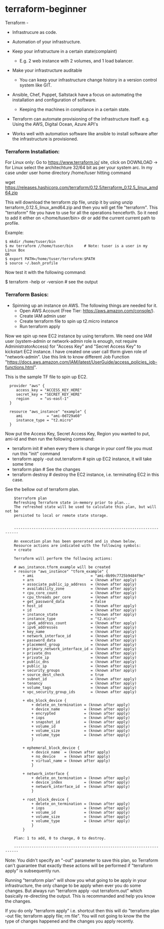 # terraform-beginner

Terraform -
* Infrastrucure as code.
* Automation of your infrastructure.
* Keep your infratructure in a certain state(complaint)
    * E.g. 2 web instance with 2 volumes, and 1 load balancer.
* Make your infrastructure auditable
    * You can keep your infrastructure change history in a version control system like GIT.

* Ansible, Chef, Puppet, Saltstack have a focus on automating the installation and configuration of software.
    * Keeping the machines in compliance in a certain state.

* Terraform can automate provisioning of the infrastructure itself.
    e.g. Using the AWS, Digital Ocean, Azure API's
  
* Works well with automation software like ansible to install software after the infrastructure is provisioned.


### Terraform Installation:

For Linux only:
Go to https://www.terraform.io/ site, click on DOWNLOAD -> for Linux select the architechture 32/64 bit as per your system arc.
In my case under user home directory /home/tuser hitting command 

wget https://releases.hashicorp.com/terraform/0.12.5/terraform_0.12.5_linux_amd64.zip 

This will download the terraform zip file, unzip it by using unzip terraform_0.12.5_linux_amd64.zip and then you will get file "terraform". This "terraform" file you have to use for all the operations henceforth. So it need to add it either on </home/tuser/bin> dir or add the current current path to profile.

Example: 

    $ mkdir /home/tuser/bin 
    $ mv terraform //home/tuser/bin     # Note: tuser is a user in my Linux Box
    OR
    $ export PATH=/home/tuser/terraform:$PATH
    $ source ~/.bash_profile
         
Now test it with the following command:

$ terraform -help or -version  # see the output


### Terraform Basics:
* Spinning up an instance on AWS. The following things are needed for it.
  * Open AWS Account (Free Tier: https://aws.amazon.com/console/). 
  * Create IAM admin user
  * Create terraform file to spin up t2.micro instance
  * Run terraform apply
  
Now we spin up new EC2 instance by using terraform. 
We need one IAM user (system-admin or network-admin role is enough, not require AdministratorAccess) for "Access Key" and "Secret Access Key" to kickstart EC2 instance.
I have created one user call tform given role of "network-admin". Use this link to know different Job Function "https://docs.aws.amazon.com/IAM/latest/UserGuide/access_policies_job-functions.html".

This is the sample TF file to spin up EC2.

      provider "aws" {
         access_key = "ACCESS_KEY_HERE"
         secret_key = "SECRET_KEY_HERE"
         region     = "us-east-1"
      }

      resource "aws_instance" "example" {
         ami           = "ami-0d729a60"
         instance_type = "t2.micro"
      }

Now put the Access Key, Secret Access Key, Region you wanted to put, ami-id and then run the following command:

* terraform init     # when every there is change in your conf file you must run this "init" command
* terraform apply -out out.terraform      # spin up EC2 instance, it will take some time
* terraform plan     # See the changes 
* terraform destroy     # destroy the EC2 instance, i.e. terminating EC2 in this case.

See the bellow out of terraform plan. 

        $terraform plan
        Refreshing Terraform state in-memory prior to plan...
        The refreshed state will be used to calculate this plan, but will not be
        persisted to local or remote state storage.
        
        
        ------------------------------------------------------------------------
        
        An execution plan has been generated and is shown below.
        Resource actions are indicated with the following symbols:
        + create
        
        Terraform will perform the following actions:
        
        # aws_instance.tform_example will be created
        + resource "aws_instance" "tform_example" {
            + ami                          = "ami-0b99c7725b9484f9e"
            + arn                          = (known after apply)
            + associate_public_ip_address  = (known after apply)
            + availability_zone            = (known after apply)
            + cpu_core_count               = (known after apply)
            + cpu_threads_per_core         = (known after apply)
            + get_password_data            = false
            + host_id                      = (known after apply)
            + id                           = (known after apply)
            + instance_state               = (known after apply)
            + instance_type                = "t2.micro"
            + ipv6_address_count           = (known after apply)
            + ipv6_addresses               = (known after apply)
            + key_name                     = (known after apply)
            + network_interface_id         = (known after apply)
            + password_data                = (known after apply)
            + placement_group              = (known after apply)
            + primary_network_interface_id = (known after apply)
            + private_dns                  = (known after apply)
            + private_ip                   = (known after apply)
            + public_dns                   = (known after apply)
            + public_ip                    = (known after apply)
            + security_groups              = (known after apply)
            + source_dest_check            = true
            + subnet_id                    = (known after apply)
            + tenancy                      = (known after apply)
            + volume_tags                  = (known after apply)
            + vpc_security_group_ids       = (known after apply)
        
            + ebs_block_device {
                + delete_on_termination = (known after apply)
                + device_name           = (known after apply)
                + encrypted             = (known after apply)
                + iops                  = (known after apply)
                + snapshot_id           = (known after apply)
                + volume_id             = (known after apply)
                + volume_size           = (known after apply)
                + volume_type           = (known after apply)
                }
        
            + ephemeral_block_device {
                + device_name  = (known after apply)
                + no_device    = (known after apply)
                + virtual_name = (known after apply)
                }
        
            + network_interface {
                + delete_on_termination = (known after apply)
                + device_index          = (known after apply)
                + network_interface_id  = (known after apply)
                }
        
            + root_block_device {
                + delete_on_termination = (known after apply)
                + iops                  = (known after apply)
                + volume_id             = (known after apply)
                + volume_size           = (known after apply)
                + volume_type           = (known after apply)
                }
            }
        
        Plan: 1 to add, 0 to change, 0 to destroy.
        
        ------------------------------------------------------------------------

Note: You didn't specify an "-out" parameter to save this plan, so Terraform can't guarantee that exactly these actions will be performed if "terraform apply" is subsequently run.

Running "terraform plan" will show you what going to be apply in your infrastructure, the only change to be apply when ever you do some changes. But always run "terraform apply -out terraform.out" which basically re-directing the output. This is recommanded and help you know the changes.

If you do only "terraform apply" i.e. shortcut then this will do "terraform plan -out file; terraform apply file; rm file". 
You will not going to know the the type of changes happened and the changes you apply recently. 

